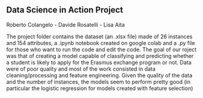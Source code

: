 ## Data Science in Action Project 
Roberto Colangelo - Davide Rosatelli - Lisa Aita 

The project folder contains the dataset (an .xlsx file) made of 26 instances and 154 attributes, a .ipynb notebook created on google colab and a .py file for those who want to run the code and edit the code. The goal of our roject was that of creating a model capable of classifying and predicting whether a student is likely to apply for the Erasmus exchange program or not.
Data were of poor quality and most of the work consisted in data cleaning/processing and feature engineering. Given the quality of the data and the number of instances, the models seem to perform pretty good (in particular the logistic regression for models created with feature selection)   
